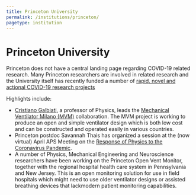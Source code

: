 ```yaml
---
title: Princeton University
permalink: /institutions/princeton/
pagetype: institution
---
```


# Princeton University

  Princeton does not have a central landing page regarding COVID-19 related
research. Many Princeton researchers are involved in related research and the University itself has recently funded a number of [rapid, novel and actional COVID-19 research projects](https://www.princeton.edu/news/2020/04/10/princeton-awards-over-half-million-dollars-funding-rapid-novel-and-actionable-covid)

  Highlights include:

  * [Cristiano Galbiati](https://phy.princeton.edu/people/cristiano-galbiati), a professor of Physics, leads the [Mechanical Ventilator Milano (MVM)](http://mvm.care/) collaboration. The MVM project is working to produce an open and simple ventilator design which is both low cost and can be constructed and operated easily in various countries.
  * Princeton postdoc Savannah Thais has organized a session at the (now 
    virtual) April APS Meeting on the [Response of Physics to the 
    Coronavirus Pandemic](http://meetings.aps.org/Meeting/APR20/Session/Q08).
  * A number of Physics, Mechanical Engineering and Neuroscience researchers 
    have been
    working on the Princeton Open Vent Monitor, together with the regional
    hospital health care system in Pennsylvania and New Jersey. This is
    an open monitoring solution for use in field hospitals which might need
    to use older ventilator designs or assisted breathing devices that 
    lackmodern patient monitoring capabilities. 

